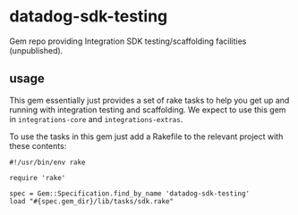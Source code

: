 # datadog-sdk-testing
Gem repo providing Integration SDK testing/scaffolding facilities (unpublished).

## usage
This gem essentially just provides a set of rake tasks to help you get up and running with integration testing and scaffolding. We expect to use this gem in `integrations-core` and `integrations-extras`.

To use the tasks in this gem just add a Rakefile to the relevant project with these contents:

```
#!/usr/bin/env rake

require 'rake'

spec = Gem::Specification.find_by_name 'datadog-sdk-testing'
load "#{spec.gem_dir}/lib/tasks/sdk.rake"
```
